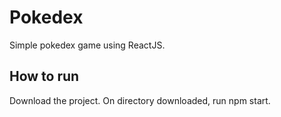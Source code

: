 # Pokedex

Simple pokedex game using ReactJS.

## How to run

Download the project.
On directory downloaded, run npm start.




